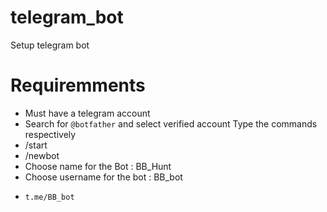 # telegram_bot
Setup telegram bot 

# Requiremments
- Must have a telegram account
- Search for `@botfather` and select verified account
Type the commands respectively
- /start
- /newbot
- Choose name for the Bot : BB_Hunt
- Choose username for the bot : BB_bot
-     t.me/BB_bot
